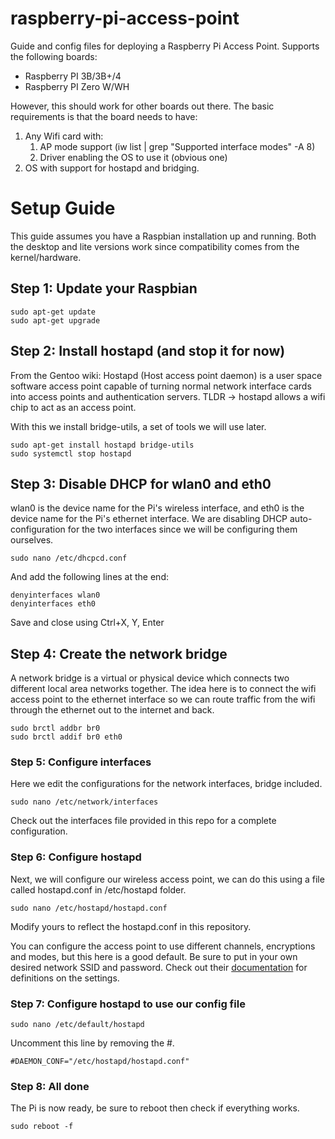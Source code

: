 raspberry-pi-access-point
===================
Guide and config files for deploying a Raspberry Pi Access Point.
Supports the following boards:
- Raspberry PI 3B/3B+/4
- Raspberry PI Zero W/WH

However, this should work for other boards out there. The basic requirements is that the board needs to have:
1. Any Wifi card with:
    1. AP mode support (iw list | grep "Supported interface modes" -A 8)
    2. Driver enabling the OS to use it (obvious one)
2. OS with support for hostapd and bridging.

# Setup Guide
This guide assumes you have a Raspbian installation up and running. Both the desktop and lite versions work since compatibility comes from the kernel/hardware.

## Step 1: Update your Raspbian
```
sudo apt-get update
sudo apt-get upgrade
```

## Step 2: Install hostapd (and stop it for now)
From the Gentoo wiki: Hostapd (Host access point daemon) is a user space software access point capable of turning normal network interface cards into access points and authentication servers. 
TLDR -> hostapd allows a wifi chip to act as an access point.

With this we install bridge-utils, a set of tools we will use later.
```
sudo apt-get install hostapd bridge-utils
sudo systemctl stop hostapd
```

## Step 3: Disable DHCP for wlan0 and eth0
wlan0 is the device name for the Pi's wireless interface, and
eth0 is the device name for the Pi's ethernet interface.
We are disabling DHCP auto-configuration for the two interfaces since we will be configuring them ourselves.
```
sudo nano /etc/dhcpcd.conf
```
And add the following lines at the end:
```
denyinterfaces wlan0
denyinterfaces eth0
```
Save and close using Ctrl+X, Y, Enter

## Step 4: Create the network bridge
A network bridge is a virtual or physical device which connects two different local area networks together. The idea here is to connect the wifi access point to the ethernet interface so we can route traffic from the wifi through the ethernet out to the internet and back.
```
sudo brctl addbr br0
sudo brctl addif br0 eth0
```

### Step 5: Configure interfaces
Here we edit the configurations for the network interfaces, bridge included.
```
sudo nano /etc/network/interfaces
```
Check out the interfaces file provided in this repo for a complete configuration.

### Step 6: Configure hostapd
Next, we will configure our wireless access point, we can do this using a file called hostapd.conf in /etc/hostapd folder.
```
sudo nano /etc/hostapd/hostapd.conf
```
Modify yours to reflect the hostapd.conf in this repository.

You can configure the access point to use different channels, encryptions and modes, but this here is a good default. Be sure to put in your own desired network SSID and password. Check out their [documentation](https://w1.fi/cgit/hostap/plain/hostapd/hostapd.conf) for definitions on the settings.

### Step 7: Configure hostapd to use our config file
```
sudo nano /etc/default/hostapd
```
Uncomment this line by removing the #.
```
#DAEMON_CONF="/etc/hostapd/hostapd.conf"
```

### Step 8: All done
The Pi is now ready, be sure to reboot then check if everything works.
```
sudo reboot -f
```
